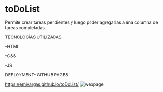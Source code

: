 # toDoList
Permite crear tareas pendientes y luego poder agregarlas a una columna de tareas completadas.

TECNOLOGÍAS UTILIZADAS

-HTML

-CSS

-JS

DEPLOYMENT- GITHUB PAGES

https://emivargas.github.io/toDoList/
![webpage](https://github.com/EmiVargas/toDoList/assets/89800408/52630437-f4cc-4b37-9e4d-0bcdb7db9aa4)
